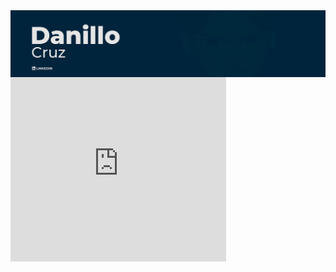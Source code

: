 <a href="https://www.linkedin.com/in/danillucruz/" alt="Linkedin">
  <img src="images/back.jpg" align="center" alt="background">
</a>


<iframe src="https://assets.pinterest.com/ext/embed.html?id=124552745935738518" height="295" width="345" frameborder="0" scrolling="no" ></iframe>
